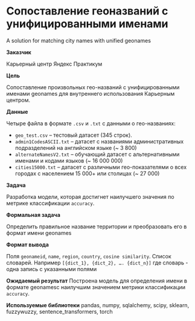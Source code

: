 # Сопоставление геоназваний с унифицированными именами
A solution for matching city names with unified geonames

**Заказчик**

Карьерный центр Яндекс Практикум

**Цель**

Сопоставление произвольных гео-названий с унифицированными именами geonames для внутреннего использования Карьерным центром.

**Данные**

Четыре файла в формате `.csv` и `.txt` с данными о гео-названиях:
- `geo_test.csv` – тестовый датасет (345 строк).
- `admin1CodesASCII.txt` – датасет с названиями административных подразделений на английском языке (~ 3 800)
- `alternateNamesV2.txt` – обучающий датасет с альтернативными именами и кодами языков (~ 16 000 000)
- `cities15000.txt` – датасет с различными гео-показателями о всех городах с населением 15 000+ или столицах (~ 27 000)

**Задача**

Разработка модели, которая достигнет наилучшего значения по метрике классификации `accuracy`.

**Формальная задача**

Определить правильное название территории и преобразовать его в формат имени geonames

**Формат вывода**

Поля `geonameid`, `name`, `region`, `country`, `cosine similarity`. 
Список словарей. Например `[{dict_1}, {dict_2}, …. {dict_n}]` где словарь - одна запись с указанными полями

**Ожидаемый результат**
Построена модель для определения имени в формате geonamesс наилучшим значением метрики классификации `accuracy`.

**Используемые библиотеки**
pandas, numpy, sqlalchemy, scipy, sklearn, fuzzywuzzy, sentence_transformers, torch
